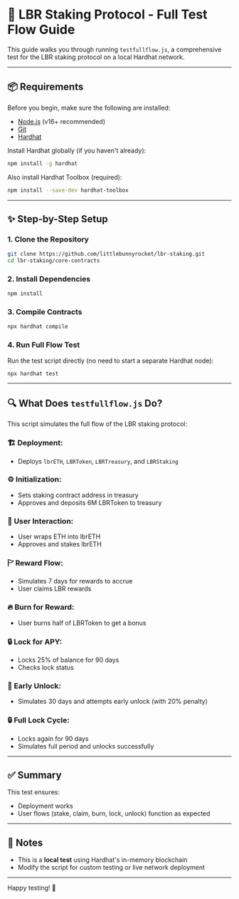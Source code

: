 # 🔪 LBR Staking Protocol - Full Test Flow Guide

This guide walks you through running `testfullflow.js`, a comprehensive test for the LBR staking protocol on a local Hardhat network.

---

## 📦 Requirements

Before you begin, make sure the following are installed:

- [Node.js](https://nodejs.org/) (v16+ recommended)
- [Git](https://git-scm.com/)
- [Hardhat](https://hardhat.org/)

Install Hardhat globally (if you haven't already):
```bash
npm install -g hardhat
```

Also install Hardhat Toolbox (required):
```bash
npm install --save-dev hardhat-toolbox
```

---

## ✨ Step-by-Step Setup

### 1. Clone the Repository
```bash
git clone https://github.com/littlebunnyrocket/lbr-staking.git
cd lbr-staking/core-contracts
```

### 2. Install Dependencies
```bash
npm install
```

### 3. Compile Contracts
```bash
npx hardhat compile
```

### 4. Run Full Flow Test
Run the test script directly (no need to start a separate Hardhat node):
```bash
npx hardhat test
```

---

## 🔍 What Does `testfullflow.js` Do?

This script simulates the full flow of the LBR staking protocol:

### 🏗️ Deployment:
- Deploys `lbrETH`, `LBRToken`, `LBRTreasury`, and `LBRStaking`

### ⚙️ Initialization:
- Sets staking contract address in treasury
- Approves and deposits 6M LBRToken to treasury

### 👤 User Interaction:
- User wraps ETH into lbrETH
- Approves and stakes lbrETH

### 🏱 Reward Flow:
- Simulates 7 days for rewards to accrue
- User claims LBR rewards

### 🔥 Burn for Reward:
- User burns half of LBRToken to get a bonus

### 🔒 Lock for APY:
- Locks 25% of balance for 90 days
- Checks lock status

### 🥰 Early Unlock:
- Simulates 30 days and attempts early unlock (with 20% penalty)

### 🔒 Full Lock Cycle:
- Locks again for 90 days
- Simulates full period and unlocks successfully

---

## ✅ Summary
This test ensures:
- Deployment works
- User flows (stake, claim, burn, lock, unlock) function as expected

---

## 📌 Notes
- This is a **local test** using Hardhat's in-memory blockchain
- Modify the script for custom testing or live network deployment

---

Happy testing! 🔪


